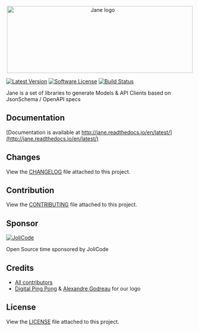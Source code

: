 <p align="center">
    <img width="500" height="180" src="https://raw.githubusercontent.com/janephp/janephp/master/identity/logo_jane_full@4x.png" alt="Jane logo" />
</p>

[![Latest Version](https://img.shields.io/github/release/janephp/janephp.svg?style=flat-square)](https://github.com/janephp/janephp/releases)
[![Software License](https://img.shields.io/badge/license-MIT-brightgreen.svg?style=flat-square)](LICENSE)
[![Build Status](https://img.shields.io/travis/janephp/janephp.svg?style=flat-square)](https://travis-ci.org/janephp/janephp)

Jane is a set of libraries to generate Models & API Clients based on JsonSchema / OpenAPI specs

## Documentation

[Documentation is available at http://jane.readthedocs.io/en/latest/](http://jane.readthedocs.io/en/latest/)

## Changes

View the [CHANGELOG](CHANGELOG.md) file attached to this project.

## Contribution

View the [CONTRIBUTING](CONTRIBUTING.md) file attached to this project.

## Sponsor

[![JoliCode](https://jolicode.com/images/logo.svg)](https://jolicode.com)

Open Source time sponsored by JoliCode

## Credits

* [All contributors](https://github.com/janephp/jane/graphs/contributors)
* [Digital Ping Pong](https://digitalpingpong.com/) & [Alexandre Godreau](https://www.instagram.com/coucou.alex/) for our logo

## License

View the [LICENSE](LICENSE) file attached to this project.
